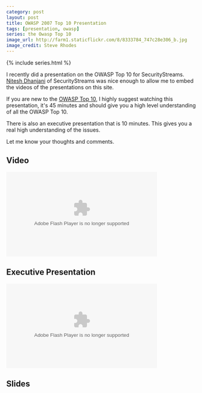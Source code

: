 ```yaml
---
category: post
layout: post
title: OWASP 2007 Top 10 Presentation
tags: [presentation, owasp]
series: the Owasp Top 10
image_url: http://farm1.staticflickr.com/8/8333784_747c28e306_b.jpg
image_credit: Steve Rhodes
---
```


{% include series.html %}

I recently did a presentation on the OWASP Top 10 for SecurityStreams. [Nitesh Dhanjani][Nitesh] of SecurityStreams was nice enough to allow me to embed the videos of the presentations on this site.

If you are new to the [OWASP Top 10][OWASP Top 10], I highly suggest watching this presentation, it's 45 minutes and should give you a high level understanding of all the OWASP Top 10.

There is also an executive presentation that is 10 minutes. This gives you a real high understanding of the issues.

Let me know your thoughts and comments.

## Video
<object classid="clsid:d27cdb6e-ae6d-11cf-96b8-444553540000" width="400" height="224" codebase="http://download.macromedia.com/pub/shockwave/cabs/flash/swflash.cab#version=6,0,40,0"><param name="src" value="http://v.wordpress.com/k1P9IAx8" /><param name="allowfullscreen" value="true" /><embed type="application/x-shockwave-flash" width="400" height="224" src="http://v.wordpress.com/k1P9IAx8" allowfullscreen="true"></embed></object>

## Executive Presentation
<object classid="clsid:d27cdb6e-ae6d-11cf-96b8-444553540000" width="400" height="224" codebase="http://download.macromedia.com/pub/shockwave/cabs/flash/swflash.cab#version=6,0,40,0"><param name="src" value="http://v.wordpress.com/pXTHzz0d" /><param name="allowfullscreen" value="true" /><embed type="application/x-shockwave-flash" width="400" height="224" src="http://v.wordpress.com/pXTHzz0d" allowfullscreen="true"></embed></object>

## Slides
<script async class="speakerdeck-embed" data-id="509127dc7536e5000206b423" data-ratio="1.2945638432364097" src="//speakerdeck.com/assets/embed.js"></script>


[OWASP Top 10]: https://www.owasp.org/index.php/Top_10_2007
[Nitesh]: http://www.dhanjani.com/
